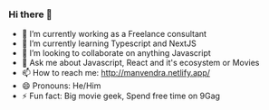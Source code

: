 ### Hi there 👋

- 🔭 I’m currently working as a Freelance consultant
- 🌱 I’m currently learning Typescript and NextJS
- 👯 I’m looking to collaborate on anything Javascript
- 💬 Ask me about Javascript, React and it's ecosystem or Movies
- 📫 How to reach me: http://manvendra.netlify.app/
- 😄 Pronouns: He/Him
- ⚡ Fun fact: Big movie geek, Spend free time on 9Gag

